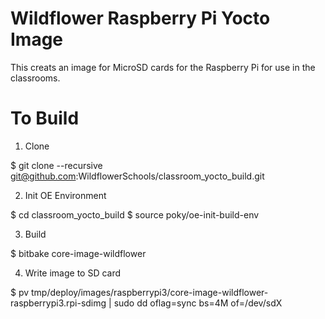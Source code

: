 Wildflower Raspberry Pi Yocto Image
===================================

This creats an image for MicroSD cards for the Raspberry Pi for use in the
classrooms.



To Build
========

1. Clone

  $ git clone --recursive git@github.com:WildflowerSchools/classroom_yocto_build.git

2. Init OE Environment

  $ cd classroom_yocto_build
  $ source poky/oe-init-build-env

3. Build

  $ bitbake core-image-wildflower

4. Write image to SD card

  $ pv tmp/deploy/images/raspberrypi3/core-image-wildflower-raspberrypi3.rpi-sdimg | sudo dd oflag=sync bs=4M of=/dev/sdX
